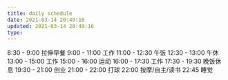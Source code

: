 ```yaml
---
title: daily schedule
date: 2021-03-14 20:49:16
updated: 2021-03-14 20:49:16
type:
---
```

8:30 - 9:00 拉伸早餐
9:00 - 11:00 工作
11:00 - 12:30 午饭
12:30 - 13:00 午休
13:00 - 15:00 工作
15:00 - 16:00 运动
16:00 - 17:30 工作
17:30 - 19:30 晚饭休息
19:30 - 21:00 创业
21:00 - 22:00 打球
22:00 按摩/自主/读书
22:45 睡觉
